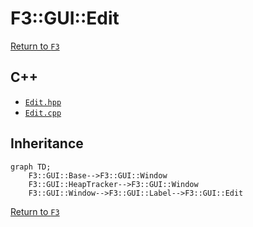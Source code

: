 # F3::GUI::Edit

[Return to `F3`](/docs/F3.md)

## C++

- [`Edit.hpp`](/c++/include/Edit.hpp)
- [`Edit.cpp`](/c++/source/Edit.cpp)

## Inheritance

```mermaid
graph TD;
    F3::GUI::Base-->F3::GUI::Window
    F3::GUI::HeapTracker-->F3::GUI::Window
    F3::GUI::Window-->F3::GUI::Label-->F3::GUI::Edit
```

[Return to `F3`](/docs/F3.md)